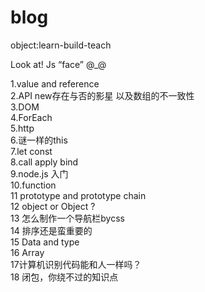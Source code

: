 # blog
object:learn-build-teach

Look at!  Js “face” @_@

1.value and reference <br>
2.API new存在与否的影星 以及数组的不一致性<br>
3.DOM<br>
4.ForEach<br>
5.http<br>
6.谜一样的this<br>
7.let const<br>
8.call apply bind<br>
9.node.js 入门<br>
10.function<br>
11 prototype and prototype chain <br>
12 object or Object ? <br>
13 怎么制作一个导航栏bycss<br>
14 排序还是蛮重要的<br>
15 Data and type <br>
16 Array<br>
17计算机识别代码能和人一样吗？ <br>
18 闭包，你绕不过的知识点<br>


